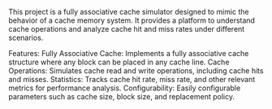 This project is a fully associative cache simulator designed to mimic the behavior of a cache memory system. It provides a platform to understand cache operations and analyze cache hit and miss rates under different scenarios.

Features:
Fully Associative Cache: Implements a fully associative cache structure where any block can be placed in any cache line.
Cache Operations: Simulates cache read and write operations, including cache hits and misses.
Statistics: Tracks cache hit rate, miss rate, and other relevant metrics for performance analysis.
Configurability: Easily configurable parameters such as cache size, block size, and replacement policy.
